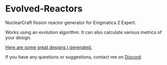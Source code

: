 # Evolved-Reactors

NuclearCraft fission reactor generator for Enigmatica 2 Expert.

Works using an evolution algorithm. It can also calculate various metrics of your design.

[Here are some great designs I generated.](https://docs.google.com/document/d/1JVBvbpVmECG8-SlPirjKwOKPism3taipX6jaHKjKIl4/edit?usp=sharing)

If you have any questions or suggestions, contact me on [Discord](https://discord.gg/9RCzqRP8Fh).
